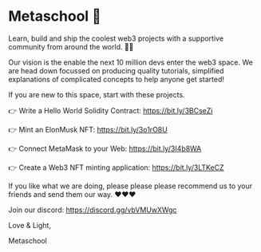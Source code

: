 # Metaschool 🔮
Learn, build and ship the coolest web3 projects with a supportive community from around the world. 🚀🌱

Our vision is the enable the next 10 million devs enter the web3 space. We are head down focussed on producing quality tutorials, simplified explanations of complicated concepts to help anyone get started!

If you are new to this space, start with these projects. 


👉 Write a Hello World Solidity Contract: https://bit.ly/3BCseZi

👉 Mint an ElonMusk NFT: https://bit.ly/3o1rO8U

👉 Connect MetaMask to your Web: https://bit.ly/3I4b8WA

👉 Create a Web3 NFT minting application: https://bit.ly/3LTKeCZ



If you like what we are doing, please please please recommend us to your friends and send them our way. ❤️❤️❤️

Join our discord: https://discord.gg/vbVMUwXWgc

Love & Light, 

Metaschool




